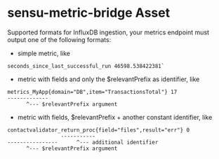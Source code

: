 # sensu-metric-bridge Asset

Supported formats for InfluxDB ingestion, your metrics endpoint must output one of the following formats:

- simple metric, like  
```
seconds_since_last_successful_run 46598.538422381`
```

- metric with fields and only the $relevantPrefix as identifier, like  
```
metrics_MyApp{domain="DB",item="TransactionsTotal"} 17
-------------
      ^--- $relevantPrefix argument
```

- metric with fields, $relevantPrefix + another constant identifier, like  
```
contactvalidator_return_proc{field="files",result="err"} 0
                 -----------
----------------      ^--- additional identifier
      ^--- $relevantPrefix argument
```